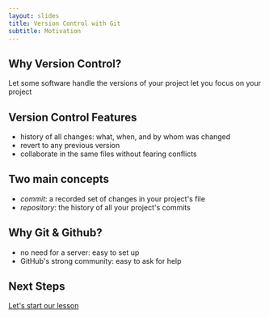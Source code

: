 ```yaml
---
layout: slides
title: Version Control with Git
subtitle: Motivation
---
```


## Why Version Control?

Let some software handle the versions of your project let you focus on your
project

## Version Control Features

- history of all changes: what, when, and by whom was changed
- revert to any previous version
- collaborate in the same files without fearing conflicts

## Two main concepts

- *commit*: a recorded set of changes in your project's file
- *repository*: the history of all your project's commits

## Why Git & Github?

- no need for a server: easy to set up
- GitHub's strong community: easy to ask for help

## Next Steps

[Let's start our lesson](index.html)
